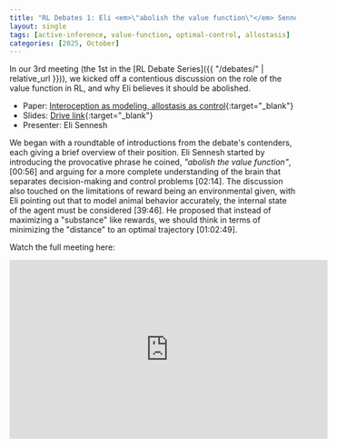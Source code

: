 ```yaml
---
title: "RL Debates 1: Eli <em>\"abolish the value function\"</em> Sennesh"
layout: single
tags: [active-inference, value-function, optimal-control, allostasis]
categories: [2025, October]
---
```


In our 3rd meeting (the 1st in the [RL Debate Series]({{ "/debates/" | relative_url }})), we kicked off a contentious discussion on the role of the value function in RL, and why Eli believes it should be abolished.

- Paper: [Interoception as modeling, allostasis as control](https://www.sciencedirect.com/science/article/abs/pii/S0301051121002350){:target="_blank"}
- Slides: [Drive link](https://drive.google.com/file/d/1wTbQW6BxwcsxuxtLvrinK_4XZYt8Xzti/view?usp=sharing){:target="_blank"}
- Presenter: Eli Sennesh

We began with a roundtable of introductions from the debate's contenders, each giving a brief overview of their position. Eli Sennesh started by introducing the provocative phrase he coined, *"abolish the value function"*, [00:56] and arguing for a more complete understanding of the brain that separates decision-making and control problems [02:14]. The discussion also touched on the limitations of reward being an environmental given, with Eli pointing out that to model animal behavior accurately, the internal state of the agent must be considered [39:46]. He proposed that instead of maximizing a "substance" like rewards, we should think in terms of minimizing the "distance" to an optimal trajectory [01:02:49].

Watch the full meeting here:

<iframe width="560" height="315" src="https://www.youtube.com/embed/E0A0v53SeQU?si=UfD5_BGD8B8-TFNP" title="YouTube video player" frameborder="0" allow="accelerometer; autoplay; clipboard-write; encrypted-media; gyroscope; picture-in-picture; web-share" referrerpolicy="strict-origin-when-cross-origin" allowfullscreen></iframe>